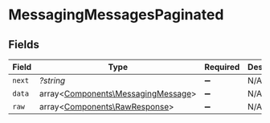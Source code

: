 # MessagingMessagesPaginated


## Fields

| Field                                                                             | Type                                                                              | Required                                                                          | Description                                                                       |
| --------------------------------------------------------------------------------- | --------------------------------------------------------------------------------- | --------------------------------------------------------------------------------- | --------------------------------------------------------------------------------- |
| `next`                                                                            | *?string*                                                                         | :heavy_minus_sign:                                                                | N/A                                                                               |
| `data`                                                                            | array<[Components\MessagingMessage](../../Models/Components/MessagingMessage.md)> | :heavy_minus_sign:                                                                | N/A                                                                               |
| `raw`                                                                             | array<[Components\RawResponse](../../Models/Components/RawResponse.md)>           | :heavy_minus_sign:                                                                | N/A                                                                               |